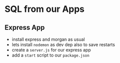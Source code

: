 # SQL from our Apps

## Express App

- install express and morgan as usual
- lets install `nodemon` as dev dep also to save restarts
- create a `server.js` for our express app
- add a `start` script to our `package.json`